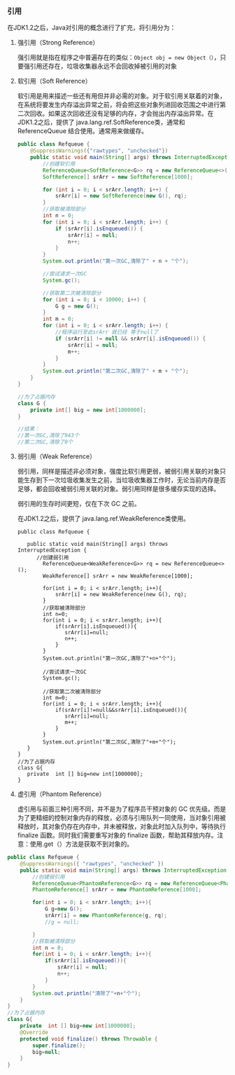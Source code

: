 ### 引用

在JDK1.2之后，Java对引用的概念进行了扩充，将引用分为：

1. 强引用（Strong Reference）

   强引用就是指在程序之中普遍存在的类似：`Object obj = new Object（）`，只要强引用还存在，垃圾收集器永远不会回收掉被引用的对象

2. 软引用（Soft Reference）

   软引用是用来描述一些还有用但并非必需的对象。对于软引用关联着的对象，在系统将要发生内存溢出异常之前，将会把这些对象列进回收范围之中进行第二次回收。如果这次回收还没有足够的内存，才会抛出内存溢出异常。在JDK1.2之后，提供了 java.lang.ref.SoftReference类，通常和ReferenceQueue 结合使用。通常用来做缓存。

   ```java
   public class Refqueue {
       @SuppressWarnings({"rawtypes", "unchecked"})
       public static void main(String[] args) throws InterruptedException {
           //创建软引用
           ReferenceQueue<SoftReference<G>> rq = new ReferenceQueue<>();
           SoftReference[] srArr = new SoftReference[1000];
   
           for (int i = 0; i < srArr.length; i++) {
               srArr[i] = new SoftReference(new G(), rq);
           }
           //获取被清除部分
           int n = 0;
           for (int i = 0; i < srArr.length; i++) {
               if (srArr[i].isEnqueued()) {
                   srArr[i] = null;
                   n++;
               }
           }
           System.out.println("第一次GC,清除了" + n + "个");
   
           //尝试请求一次GC
           System.gc();
   
           //获取第二次被清除部分
           for (int i = 0; i < 10000; i++) {
               G g = new G();
           }
           int m = 0;
           for (int i = 0; i < srArr.length; i++) {
               //程序运行至此srArr 就已经 等于null了
               if (srArr[i] != null && srArr[i].isEnqueued()) {
                   srArr[i] = null;
                   m++;
               }
           }
           System.out.println("第二次GC,清除了" + m + "个");
       }
   }
   
   //为了占据内存
   class G {
       private int[] big = new int[1000000];
   }
   
   //结果：
   //第一次GC,清除了943个
   //第二次GC,清除了0个
   ```

3. 弱引用（Weak Reference）

   弱引用，同样是描述非必须对象，强度比软引用更弱，被弱引用关联的对象只能生存到下一次垃圾收集发生之前，当垃圾收集器工作时，无论当前内存是否足够，都会回收被弱引用关联的对象。弱引用同样是很多缓存实现的选择。

   弱引用的生存时间更短，仅在下次 GC 之前。

   在JDK1.2之后，提供了 java.lang.ref.WeakReference类使用。

   ```
   public class Refqueue {
   
      public static void main(String[] args) throws InterruptedException {
         //创建弱引用
           ReferenceQueue<WeakReference<G>> rq = new ReferenceQueue<>();
           WeakReference[] srArr = new WeakReference[1000];
           
           for(int i = 0; i < srArr.length; i++){
               srArr[i] = new WeakReference(new G(), rq);
           }
           //获取被清除部分
           int n=0;
           for(int i = 0; i < srArr.length; i++){
               if(srArr[i].isEnqueued()){
                  srArr[i]=null;
                  n++;
               }
           }
           System.out.println("第一次GC,清除了"+n+"个");
           
           //尝试请求一次GC
           System.gc();
           
           //获取第二次被清除部分
           int m=0;
           for(int i = 0; i < srArr.length; i++){
               if(srArr[i]!=null&&srArr[i].isEnqueued()){
                  srArr[i]=null;
                  m++;
               }
           }
           System.out.println("第二次GC,清除了"+m+"个");
      }
   }
   //为了占据内存
   class G{
      private  int [] big=new int[1000000];
   }
   ```

4. 虚引用（Phantom Reference）

   虚引用与前面三种引用不同，并不是为了程序员干预对象的 GC 优先级。而是为了更精细的控制对象内存的释放，必须与引用队列一同使用，当对象引用被释放时，其对象仍存在内存中，并未被释放，对象此时加入队列中，等待执行 finalize 函数。同时我们需要重写对象的 finalize 函数，帮助其释放内存。注意：使用.get（）方法是获取不到对象的。

```java
public class Refqueue {
    @SuppressWarnings({ "rawtypes", "unchecked" })
    public static void main(String[] args) throws InterruptedException {
        //创建弱引用
        ReferenceQueue<PhantomReference<G>> rq = new ReferenceQueue<PhantomReference<G>>();
        PhantomReference[] srArr = new PhantomReference[1000];

        for(int i = 0; i < srArr.length; i++){
            G g=new G();
            srArr[i] = new PhantomReference(g, rq);
            //g = null;

        }
        //获取被清除部分
        int n = 0;
        for(int i = 0; i < srArr.length; i++){
            if(srArr[i].isEnqueued()){
                srArr[i] = null;
                n++;
            }
        }
        System.out.println("清除了"+n+"个");
    }
}
//为了占据内存
class G{
    private  int [] big=new int[1000000];
    @Override
    protected void finalize() throws Throwable {
        super.finalize();
        big=null;
    }
}
```

